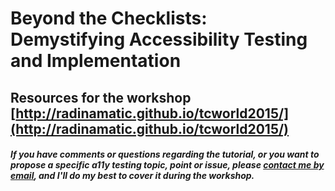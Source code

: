 # Beyond the Checklists: Demystifying Accessibility Testing and Implementation

## Resources for the workshop  [http://radinamatic.github.io/tcworld2015/](http://radinamatic.github.io/tcworld2015/)


##### If you have comments or questions regarding the tutorial, or you want to propose a specific a11y testing topic, point or issue, please [contact me by email](radina.matic@gmail.com), and I'll do my best to cover it during the workshop. 


